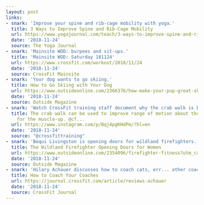 ```yaml
---
layout: post
links:
- snark: 'Improve your spine and rib-cage mobility with yoga.'
  title: 3 Ways to Improve Spine and Rib-Cage Mobility
  url: https://www.yogajournal.com/teach/3-ways-to-improve-spine-and-rib-cage-mobility
  date: '2018-11-24'
  source: The Yoga Journal
- snark: 'Mainsite WOD: burpees and sit-ups.'
  title: 'Mainsite WOD: Saturday 181124'
  url: https://www.crossfit.com/workout/2018/11/24
  date: '2018-11-24'
  source: CrossFit Mainsite
- snark: 'Your dog wants to go skiing.'
  title: How to Go Skiing with Your Dog
  url: https://www.outsideonline.com/2366376/how-make-your-pup-great-ski-partner?utm_campaign=rss&utm_source=rss&utm_medium=xmlfeed
  date: '2018-11-24'
  source: Outside Magazine
- snark: 'Watch CrossFit training staff document why the crab walk is beneficial as a shoulder joint warm-up exercise.'
  title: The crab walk can be used to improve range of motion about the shoulder joint
    for the muscle-up. @cf...
  url: https://www.instagram.com/p/Bqj4pgKHdPm/?hl=en
  date: '2018-11-24'
  source: "@crossfittraining"
- snark: 'Bequi Livingston is opening doors for wildland firefighters.'
  title: The Wildland Firefighter Opening Doors for Women
  url: https://www.outsideonline.com/2354096/firefighter-fitness?utm_campaign=rss&utm_source=rss&utm_medium=xmlfeed
  date: '2018-11-24'
  source: Outside Magazine
- snark: 'Hilary Achauer discusses how to coach cats, err... other coaches.'
  title: How to Coach Your Coaches
  url: https://journal.crossfit.com/article/reviews-achauer
  date: '2018-11-24'
  source: CrossFit Journal
---
```

